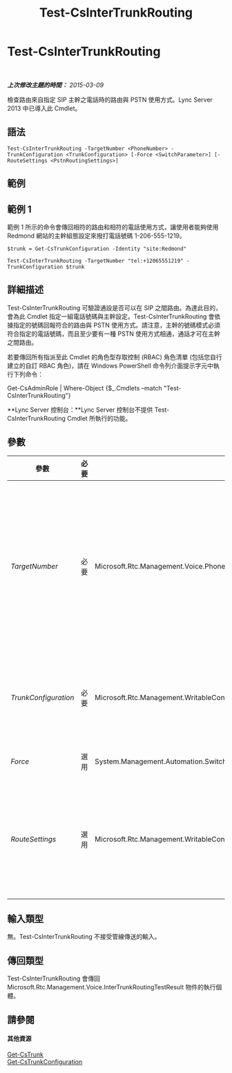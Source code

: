 ﻿---
title: Test-CsInterTrunkRouting
TOCTitle: Test-CsInterTrunkRouting
ms:assetid: 2248d29a-8a2a-42b1-ab6b-a6c1d74b0455
ms:mtpsurl: https://technet.microsoft.com/zh-tw/library/JJ204741(v=OCS.15)
ms:contentKeyID: 49290331
ms.date: 08/10/2015
mtps_version: v=OCS.15
ms.translationtype: HT
---

# Test-CsInterTrunkRouting

 

_**上次修改主題的時間：** 2015-03-09_

檢查路由來自指定 SIP 主幹之電話時的路由與 PSTN 使用方式。Lync Server 2013 中已導入此 Cmdlet。

## 語法

    Test-CsInterTrunkRouting -TargetNumber <PhoneNumber> -TrunkConfiguration <TrunkConfiguration> [-Force <SwitchParameter>] [-RouteSettings <PstnRoutingSettings>]

## 範例

## 範例 1

範例 1 所示的命令會傳回相符的路由和相符的電話使用方式，讓使用者能夠使用 Redmond 網站的主幹組態設定來撥打電話號碼 1-206-555-1219。

    $trunk = Get-CsTrunkConfiguration -Identity "site:Redmond"
    
    Test-CsInterTrunkRouting -TargetNumber "tel:+12065551219" -TrunkConfiguration $trunk

## 詳細描述

Test-CsInterTrunkRouting 可驗證通設是否可以在 SIP 之間路由。為達此目的，會為此 Cmdlet 指定一組電話號碼與主幹設定。Test-CsInterTrunkRouting 會依據指定的號碼回報符合的路由與 PSTN 使用方式。請注意，主幹的號碼模式必須符合指定的電話號碼，而且至少要有一種 PSTN 使用方式相通，通話才可在主幹之間路由。

若要傳回所有指派至此 Cmdlet 的角色型存取控制 (RBAC) 角色清單 (包括您自行建立的自訂 RBAC 角色)，請在 Windows PowerShell 命令列介面提示字元中執行下列命令：

Get-CsAdminRole | Where-Object {$\_.Cmdlets –match "Test-CsInterTrunkRouting"}

**Lync Server 控制台：**Lync Server 控制台不提供 Test-CsInterTrunkRouting Cmdlet 所執行的功能。

## 參數


<table>
<colgroup>
<col style="width: 25%" />
<col style="width: 25%" />
<col style="width: 25%" />
<col style="width: 25%" />
</colgroup>
<thead>
<tr class="header">
<th>參數</th>
<th>必要</th>
<th>類型</th>
<th>說明</th>
</tr>
</thead>
<tbody>
<tr class="odd">
<td><p><em>TargetNumber</em></p></td>
<td><p>必要</p></td>
<td><p>Microsoft.Rtc.Management.Voice.PhoneNumber</p></td>
<td><p>進行測試時所要撥打的 PSTN 電話號碼。目標電話號碼應以 E.164 格式來指定，這表示該號碼看起來會如下所示：</p>
<p>-TargetNumber &quot;tel:+12065551219&quot;</p>
<p>電話號碼應包含 &quot;tel:&quot; 首碼，後面接加號 (+)、國碼/地區碼 (1)、區碼 (206) 及電話號碼 (5551219)。指定電話號碼時，請勿使用虛線、括弧或其他任何字元。</p></td>
</tr>
<tr class="even">
<td><p><em>TrunkConfiguration</em></p></td>
<td><p>必要</p></td>
<td><p>Microsoft.Rtc.Management.WritableConfig.Settings.TrunkConfiguration.TrunkConfiguration</p></td>
<td><p>所測試之主幹組態的物件參照。若要建立此物件參照，請使用類似下列的命令：</p>
<p>$trunk = Get-CsTrunkConfiguration –Identity &quot;site:Redmond&quot;</p></td>
</tr>
<tr class="odd">
<td><p><em>Force</em></p></td>
<td><p>選用</p></td>
<td><p>System.Management.Automation.SwitchParameter</p></td>
<td><p>隱藏執行命令時可能發生的非嚴重錯誤訊息。</p></td>
</tr>
<tr class="even">
<td><p><em>RouteSettings</em></p></td>
<td><p>選用</p></td>
<td><p>Microsoft.Rtc.Management.WritableConfig.Policy.Voice.PstnRoutingSettings</p></td>
<td><p>物件參照，可讓您在呼叫 Test-CsInterTrunkRouting 時，指定語音路由組態設定的集合。若要建立此物件參照，請使用類似下列的命令：</p>
<p>$route = Get-CsRoutingConfiguration –Identity &quot;global&quot;</p></td>
</tr>
</tbody>
</table>


## 輸入類型

無。Test-CsInterTrunkRouting 不接受管線傳送的輸入。

## 傳回類型

Test-CsInterTrunkRouting 會傳回 Microsoft.Rtc.Management.Voice.InterTrunkRoutingTestResult 物件的執行個體。

## 請參閱

#### 其他資源

[Get-CsTrunk](get-cstrunk.md)  
[Get-CsTrunkConfiguration](get-cstrunkconfiguration.md)

